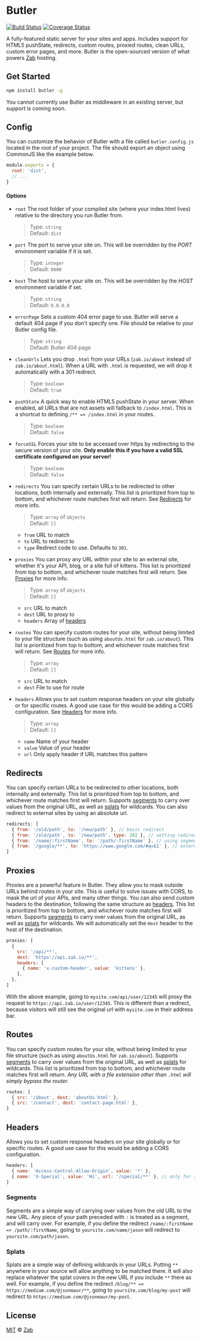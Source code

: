 # Butler

[![Build Status](https://travis-ci.org/zab/butler.svg?branch=master)](https://travis-ci.org/zab/butler)
[![Coverage Status](https://coveralls.io/repos/github/zab/butler/badge.svg?branch=master)](https://coveralls.io/github/zab/butler?branch=master)

A fully-featured static server for your sites and apps. Includes support for HTML5 pushState, redirects, custom routes, proxied routes, clean URLs, custom error pages, and more. Butler is the open-sourced version of what powers [Zab](http://zab.io) hosting.

<a name="get-started"></a>
## Get Started

```bash
npm install butler -g
```
You cannot currently use Butler as middleware in an existing server, but support is coming soon.

<a name="config"></a>
## Config

You can customize the behavior of Butler with a file called `butler.config.js` located in the root of your project. The file should export an object using CommonJS like the example below.

```javascript
module.exports = {
  root: 'dist',
  // ...
}
```

#### Options

- `root` The root folder of your compiled site (where your index.html lives) relative to the directory you run Butler from.

  > Type: `string`  
  > Default: `dist`

- `port` The port to serve your site on. This will be overridden by the *PORT* environment variable if it is set.

  > Type: `integer`  
  > Default: `8000`

- `host` The host to serve your site on. This will be overridden by the *HOST* environment variable if set.

  > Type: `string`  
  > Default: `0.0.0.0`

- `errorPage` Sets a custom 404 error page to use. Butler will serve a default 404 page if you don't specify one. File should be relative to your Butler config file.

  > Type: `string`  
  > Default: Butler 404 page

- `cleanUrls` Lets you drop `.html` from your URLs (`zab.io/about` instead of `zab.io/about.html`). When a URL with `.html` is requested, we will drop it automatically with a 301 redirect.

  > Type: `boolean`  
  > Default: `true`

- `pushState` A quick way to enable HTML5 pushState in your server. When enabled, all URLs that are not assets will fallback to `/index.html`. This is a shortcut to defining `/** => /index.html` in your routes.

  > Type: `boolean`  
  > Default: `false`

- `forceSSL` Forces your site to be accessed over https by redirecting to the secure version of your site. **Only enable this if you have a valid SSL certificate configured on your server!**

  > Type: `boolean`  
  > Default: `false`

- `redirects` You can specify certain URLs to be redirected to other locations, both internally and externally. This list is prioritized from top to bottom, and whichever route matches first will return. See [Redirects](#redirects) for more info.

  > Type: `array` of `objects`  
  > Default: `[]`

  - `from` URL to match
  - `to` URL to redirect to
  - `type` Redirect code to use. Defaults to `301`.

- `proxies` You can proxy any URL within your site to an external site, whether it's your API, blog, or a site full of kittens. This list is prioritized from top to bottom, and whichever route matches first will return. See [Proxies](#proxies) for more info.

  > Type: `array` of `objects`  
  > Default: `[]`

  - `src` URL to match
  - `dest` URL to proxy to
  - `headers` Array of [headers](#headers)

- `routes` You can specify custom routes for your site, without being limited to your file structure (such as using `aboutUs.html` for `zab.io/about`). This list is prioritized from top to bottom, and whichever route matches first will return. See [Routes](#routes) for more info.

  > Type: `array`  
  > Default: `[]`

  - `src` URL to match
  - `dest` File to use for route

- `headers` Allows you to set custom response headers on your site globally or for specific routes. A good use case for this would be adding a CORS configuration. See [Headers](#headers) for more info.

  > Type: `array`  
  > Default: `[]`

  - `name` Name of your header
  - `value` Value of your header
  - `url` Only apply header if URL matches this pattern

<a name="redirects"></a>
## Redirects

You can specify certain URLs to be redirected to other locations, both internally and externally. This list is prioritized from top to bottom, and whichever route matches first will return. Supports [segments](#segments) to carry over values from the original URL, as well as [splats](#splats) for wildcards. You can also redirect to external sites by using an absolute url.

```javascript
redirects: [
  { from: '/old/path', to: '/new/path' }, // basic redirect
  { from: '/old/path', to: '/new/path', type: 302 }, // setting redirect type
  { from: '/name/:firstName', to: '/path/:firstName' }, // using segments
  { from: '/google/**', to: 'https://www.google.com/#q=$1' }, // external sites
]
```

<a name="proxies"></a>
## Proxies

Proxies are a powerful feature in Butler. They allow you to mask outside URLs behind routes in your site. This is useful to solve issues with CORS, to mask the url of your APIs, and many other things. You can also send custom headers to the destination, following the same structure as [headers](#headers). This list is prioritized from top to bottom, and whichever route matches first will return. Supports [segments](#segments) to carry over values from the original URL, as well as [splats](#splats) for wildcards. We will automatically set the `Host` header to the host of the destination.

```javascript
proxies: [
  {
    src: '/api/**',
    dest: 'https://api.zab.io/**',
    headers: [
      { name: 'x-custom-header', value: 'kittens' },
    ],
  },
]
```

With the above example, going to `mysite.com/api/user/12345` will proxy the request to `https://api.zab.io/user/12345`. This is different than a redirect, because visitors will still see the original url with `mysite.com` in their address bar.

<a name="routes"></a>
## Routes

You can specify custom routes for your site, without being limited to your file structure (such as using `aboutUs.html` for `zab.io/about`). Supports [segments](#segments) to carry over values from the original URL, as well as [splats](#splats) for wildcards. This list is prioritized from top to bottom, and whichever route matches first will return. *Any URL with a file extension other than `.html` will simply bypass the router.*

```javascript
routes: [
  { src: '/about', dest: 'aboutUs.html' },
  { src: '/contact', dest: 'contact-page.html' },
]
```

<a name="headers"></a>
## Headers

Allows you to set custom response headers on your site globally or for specific routes. A good use case for this would be adding a CORS configuration.

```javascript
headers: [
  { name: 'Access-Control-Allow-Origin', value: '*' },
  { name: 'X-Special', value: 'Hi', url: '/special/**' }, // only for specific routes
]
```

<a name="segments"></a>
### Segments

Segments are a simple way of carrying over values from the old URL to the new URL. Any piece of your path preceded with `:` is treated as a segment, and will carry over. For example, if you define the redirect `/name/:firstName => /path/:firstName`, going to `yoursite.com/name/jason` will redirect to `yoursite.com/path/jason`.

<a name="splats"></a>
### Splats

Splats are a simple way of defining wildcards in your URLs. Putting `**` anywhere in your source will allow anything to be matched there. It will also replace whatever the splat covers in the new URL if you include `**` there as well. For example, if you define the redirect `/blog/** => https://medium.com/@jsonmaur/**`, going to `yoursite.com/blog/my-post` will redirect to `https://medium.com/@jsonmaur/my-post`.

<a name="license"></a>
## License

[MIT](LICENSE) © [Zab](http://zab.io)
